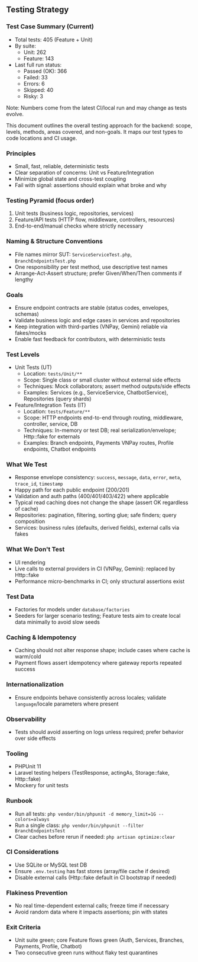 ## Testing Strategy

### Test Case Summary (Current)
- Total tests: 405 (Feature + Unit)
- By suite:
  - Unit: 262
  - Feature: 143
- Last full run status:
  - Passed (OK): 366
  - Failed: 33
  - Errors: 6
  - Skipped: 40
  - Risky: 3

Note: Numbers come from the latest CI/local run and may change as tests evolve.

This document outlines the overall testing approach for the backend: scope, levels, methods, areas covered, and non-goals. It maps our test types to code locations and CI usage.

### Principles
- Small, fast, reliable, deterministic tests
- Clear separation of concerns: Unit vs Feature/Integration
- Minimize global state and cross-test coupling
- Fail with signal: assertions should explain what broke and why

### Testing Pyramid (focus order)
1) Unit tests (business logic, repositories, services)
2) Feature/API tests (HTTP flow, middleware, controllers, resources)
3) End-to-end/manual checks where strictly necessary

### Naming & Structure Conventions
- File names mirror SUT: `ServiceServiceTest.php`, `BranchEndpointsTest.php`
- One responsibility per test method, use descriptive test names
- Arrange-Act-Assert structure; prefer Given/When/Then comments if lengthy

### Goals
- Ensure endpoint contracts are stable (status codes, envelopes, schemas)
- Validate business logic and edge cases in services and repositories
- Keep integration with third-parties (VNPay, Gemini) reliable via fakes/mocks
- Enable fast feedback for contributors, with deterministic tests

### Test Levels
- Unit Tests (UT)
  - Location: `tests/Unit/**`
  - Scope: Single class or small cluster without external side effects
  - Techniques: Mock collaborators; assert method outputs/side effects
  - Examples: Services (e.g., ServiceService, ChatbotService), Repositories (query shards)
- Feature/Integration Tests (IT)
  - Location: `tests/Feature/**`
  - Scope: HTTP endpoints end-to-end through routing, middleware, controller, service, DB
  - Techniques: In-memory or test DB; real serialization/envelope; Http::fake for externals
  - Examples: Branch endpoints, Payments VNPay routes, Profile endpoints, Chatbot endpoints

### What We Test
- Response envelope consistency: `success`, `message`, `data`, `error`, `meta`, `trace_id`, `timestamp`
- Happy path for each public endpoint (200/201)
- Validation and auth paths (400/401/403/422) where applicable
- Typical read caching does not change the shape (assert OK regardless of cache)
- Repositories: pagination, filtering, sorting glue; safe finders; query composition
- Services: business rules (defaults, derived fields), external calls via fakes

### What We Don't Test
- UI rendering
- Live calls to external providers in CI (VNPay, Gemini): replaced by Http::fake
- Performance micro-benchmarks in CI; only structural assertions exist

### Test Data
- Factories for models under `database/factories`
- Seeders for larger scenario testing; Feature tests aim to create local data minimally to avoid slow seeds

### Caching & Idempotency
- Caching should not alter response shape; include cases where cache is warm/cold
- Payment flows assert idempotency where gateway reports repeated success

### Internationalization
- Ensure endpoints behave consistently across locales; validate `language`/locale parameters where present

### Observability
- Tests should avoid asserting on logs unless required; prefer behavior over side effects

### Tooling
- PHPUnit 11
- Laravel testing helpers (TestResponse, actingAs, Storage::fake, Http::fake)
- Mockery for unit tests

### Runbook
- Run all tests: `php vendor/bin/phpunit -d memory_limit=1G --colors=always`
- Run a single class: `php vendor/bin/phpunit --filter BranchEndpointsTest`
- Clear caches before rerun if needed: `php artisan optimize:clear`

### CI Considerations
- Use SQLite or MySQL test DB
- Ensure `.env.testing` has fast stores (array/file cache if desired)
- Disable external calls (Http::fake default in CI bootstrap if needed)

### Flakiness Prevention
- No real time-dependent external calls; freeze time if necessary
- Avoid random data where it impacts assertions; pin with states

### Exit Criteria
- Unit suite green; core Feature flows green (Auth, Services, Branches, Payments, Profile, Chatbot)
- Two consecutive green runs without flaky test quarantines


